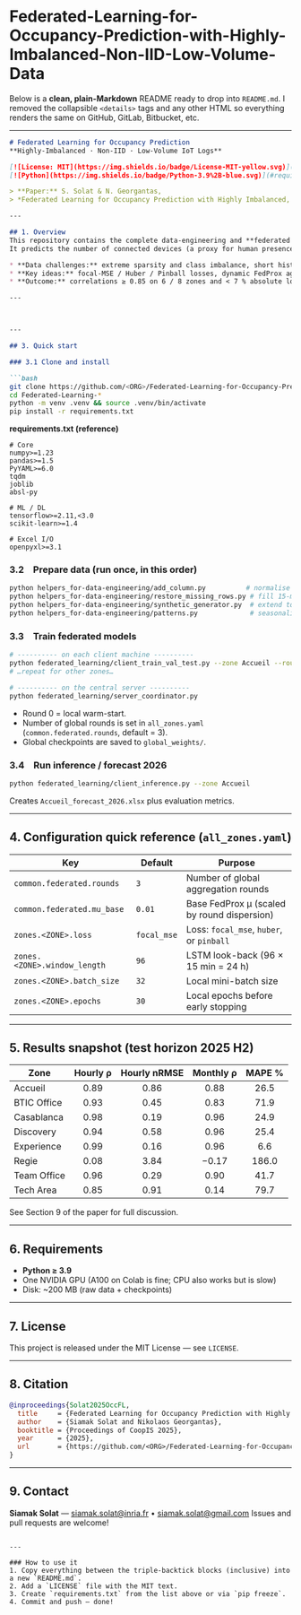 # Federated-Learning-for-Occupancy-Prediction-with-Highly-Imbalanced-Non-IID-Low-Volume-Data

Below is a **clean, plain-Markdown** README ready to drop into `README.md`.
I removed the collapsible `<details>` tags and any other HTML so everything renders the same on GitHub, GitLab, Bitbucket, etc.

---

```markdown
# Federated Learning for Occupancy Prediction  
**Highly-Imbalanced · Non-IID · Low-Volume IoT Logs**

[![License: MIT](https://img.shields.io/badge/License-MIT-yellow.svg)](#license)
[![Python](https://img.shields.io/badge/Python-3.9%2B-blue.svg)](#requirements)

> **Paper:** S. Solat & N. Georgantas,  
> *Federated Learning for Occupancy Prediction with Highly Imbalanced, Non-IID, Low-Volume Data* (CoopIS 2025)

---

## 1. Overview
This repository contains the complete data-engineering and **federated learning (FL)** workflow described in the paper above.  
It predicts the number of connected devices (a proxy for human presence) for eight building zones while keeping raw data local to each zone.

* **Data challenges:** extreme sparsity and class imbalance, short history, strong non-IID distribution across zones.  
* **Key ideas:** focal-MSE / Huber / Pinball losses, dynamic FedProx aggregation, synthetic data expansion, seasonal drift correction.  
* **Outcome:** correlations ≥ 0.85 on 6 / 8 zones and < 7 % absolute load error in the busiest areas—without centralising any raw logs.

---



---

## 3. Quick start

### 3.1 Clone and install

```bash
git clone https://github.com/<ORG>/Federated-Learning-for-Occupancy-Prediction-with-Highly-Imbalanced-Non-IID-Low-Volume-Data.git
cd Federated-Learning-*
python -m venv .venv && source .venv/bin/activate
pip install -r requirements.txt
````

**requirements.txt (reference)**

```
# Core
numpy>=1.23
pandas>=1.5
PyYAML>=6.0
tqdm
joblib
absl-py

# ML / DL
tensorflow>=2.11,<3.0
scikit-learn>=1.4

# Excel I/O
openpyxl>=3.1
```

### 3.2 Prepare data (run once, in this order)

```bash
python helpers_for-data-engineering/add_column.py          # normalise headers
python helpers_for-data-engineering/restore_missing_rows.py # fill 15-min gaps
python helpers_for-data-engineering/synthetic_generator.py  # extend to 5 yrs
python helpers_for-data-engineering/patterns.py             # seasonality tables
```

### 3.3 Train federated models

```bash
# ---------- on each client machine ----------
python federated_learning/client_train_val_test.py --zone Accueil --round 0
# …repeat for other zones…

# ---------- on the central server ----------
python federated_learning/server_coordinator.py
```

* Round 0 = local warm-start.
* Number of global rounds is set in `all_zones.yaml` (`common.federated.rounds`, default = 3).
* Global checkpoints are saved to `global_weights/`.

### 3.4 Run inference / forecast 2026

```bash
python federated_learning/client_inference.py --zone Accueil
```

Creates `Accueil_forecast_2026.xlsx` plus evaluation metrics.

---

## 4. Configuration quick reference (`all_zones.yaml`)

| Key                          | Default     | Purpose                                     |
| ---------------------------- | ----------- | ------------------------------------------- |
| `common.federated.rounds`    | `3`         | Number of global aggregation rounds         |
| `common.federated.mu_base`   | `0.01`      | Base FedProx μ (scaled by round dispersion) |
| `zones.<ZONE>.loss`          | `focal_mse` | Loss: `focal_mse`, `huber`, or `pinball`    |
| `zones.<ZONE>.window_length` | `96`        | LSTM look-back (96 × 15 min = 24 h)         |
| `zones.<ZONE>.batch_size`    | `32`        | Local mini-batch size                       |
| `zones.<ZONE>.epochs`        | `30`        | Local epochs before early stopping          |

---

## 5. Results snapshot (test horizon 2025 H2)

| Zone        | Hourly ρ | Hourly nRMSE | Monthly ρ | MAPE % |
| ----------- | :------: | :----------: | :-------: | :----: |
| Accueil     |   0.89   |     0.86     |    0.88   |  26.5  |
| BTIC Office |   0.93   |     0.45     |    0.83   |  71.9  |
| Casablanca  |   0.98   |     0.19     |    0.96   |  24.9  |
| Discovery   |   0.94   |     0.58     |    0.96   |  25.4  |
| Experience  |   0.99   |     0.16     |    0.96   |   6.6  |
| Regie       |   0.08   |     3.84     |   −0.17   |  186.0 |
| Team Office |   0.96   |     0.29     |    0.90   |  41.7  |
| Tech Area   |   0.85   |     0.91     |    0.14   |  79.7  |

See Section 9 of the paper for full discussion.

---

## 6. Requirements

* **Python ≥ 3.9**
* One NVIDIA GPU (A100 on Colab is fine; CPU also works but is slow)
* Disk: \~200 MB (raw data + checkpoints)

---

## 7. License

This project is released under the MIT License — see `LICENSE`.

---

## 8. Citation

```bibtex
@inproceedings{Solat2025OccFL,
  title     = {Federated Learning for Occupancy Prediction with Highly Imbalanced, Non-IID, Low-Volume Data},
  author    = {Siamak Solat and Nikolaos Georgantas},
  booktitle = {Proceedings of CoopIS 2025},
  year      = {2025},
  url       = {https://github.com/<ORG>/Federated-Learning-for-Occupancy-Prediction-with-Highly-Imbalanced-Non-IID-Low-Volume-Data}
}
```

---

## 9. Contact

**Siamak Solat** — [siamak.solat@inria.fr](mailto:siamak.solat@inria.fr) • [siamak.solat@gmail.com](mailto:siamak.solat@gmail.com)
Issues and pull requests are welcome!

```

---

### How to use it
1. Copy everything between the triple-backtick blocks (inclusive) into a new `README.md`.
2. Add a `LICENSE` file with the MIT text.
3. Create `requirements.txt` from the list above or via `pip freeze`.
4. Commit and push — done!
```
